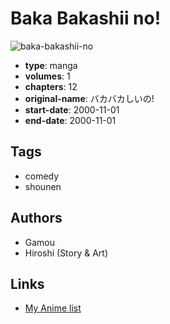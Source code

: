 # Baka Bakashii no!

![baka-bakashii-no](https://cdn.myanimelist.net/images/manga/2/239705.jpg)

-   **type**: manga
-   **volumes**: 1
-   **chapters**: 12
-   **original-name**: バカバカしいの!
-   **start-date**: 2000-11-01
-   **end-date**: 2000-11-01

## Tags

-   comedy
-   shounen

## Authors

-   Gamou
-   Hiroshi (Story & Art)

## Links

-   [My Anime list](https://myanimelist.net/manga/124646/Baka_Bakashii_no)

